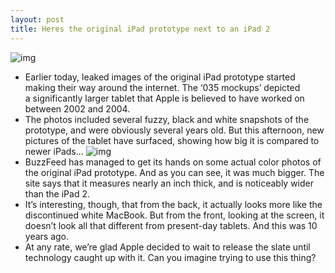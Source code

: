 ```yaml
---
layout: post
title: Heres the original iPad prototype next to an iPad 2
---
```

![img](http://media.idownloadblog.com/wp-content/uploads/2012/07/ipad-prototype-color-1-e1342649797273.jpeg)
* Earlier today, leaked images of the original iPad prototype started making their way around the internet. The ‘035 mockups’ depicted a significantly larger tablet that Apple is believed to have worked on between 2002 and 2004.
* The photos included several fuzzy, black and white snapshots of the prototype, and were obviously several years old. But this afternoon, new pictures of the tablet have surfaced, showing how big it is compared to newer iPads…
![img](http://media.idownloadblog.com/wp-content/uploads/2012/07/ipad-prototype-color-2-e1342649860619.jpeg)
* BuzzFeed has managed to get its hands on some actual color photos of the original iPad prototype. And as you can see, it was much bigger. The site says that it measures nearly an inch thick, and is noticeably wider than the iPad 2.
* It’s interesting, though, that from the back, it actually looks more like the discontinued white MacBook. But from the front, looking at the screen, it doesn’t look all that different from present-day tablets. And this was 10 years ago.
* At any rate, we’re glad Apple decided to wait to release the slate until technology caught up with it. Can you imagine trying to use this thing?

